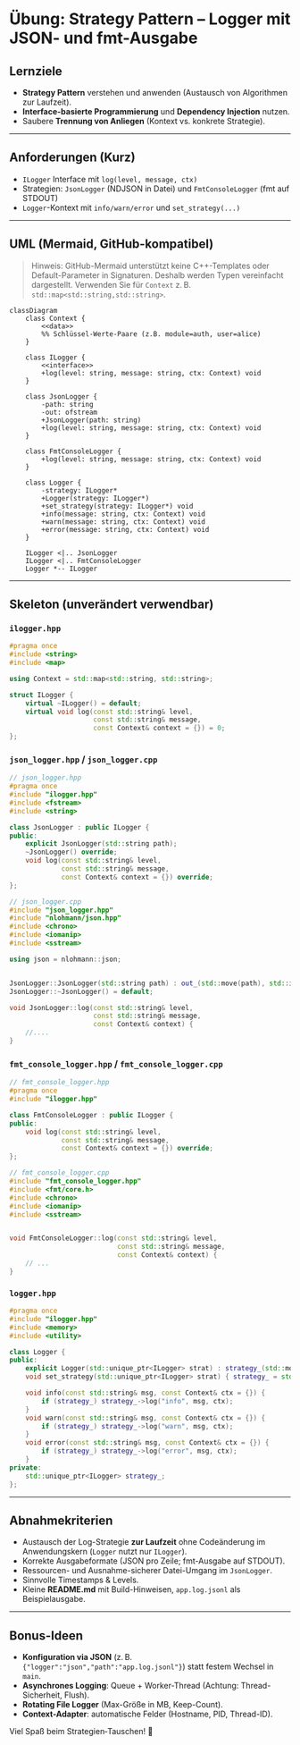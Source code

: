 # Übung: Strategy Pattern – Logger mit JSON- und fmt-Ausgabe

## Lernziele

- **Strategy Pattern** verstehen und anwenden (Austausch von Algorithmen zur Laufzeit).
- **Interface-basierte Programmierung** und **Dependency Injection** nutzen.
- Saubere **Trennung von Anliegen** (Kontext vs. konkrete Strategie).

---

## Anforderungen (Kurz)

- `ILogger` Interface mit `log(level, message, ctx)`
- Strategien: `JsonLogger` (NDJSON in Datei) und `FmtConsoleLogger` (fmt auf STDOUT)
- `Logger`-Kontext mit `info/warn/error` und `set_strategy(...)`

---

## UML (Mermaid, GitHub-kompatibel)

> Hinweis: GitHub-Mermaid unterstützt keine C++-Templates oder Default-Parameter in Signaturen.
> Deshalb werden Typen vereinfacht dargestellt. Verwenden Sie für `Context` z. B. `std::map<std::string,std::string>`.

```mermaid
classDiagram
    class Context {
        <<data>>
        %% Schlüssel-Werte-Paare (z.B. module=auth, user=alice)
    }

    class ILogger {
        <<interface>>
        +log(level: string, message: string, ctx: Context) void
    }

    class JsonLogger {
        -path: string
        -out: ofstream
        +JsonLogger(path: string)
        +log(level: string, message: string, ctx: Context) void
    }

    class FmtConsoleLogger {
        +log(level: string, message: string, ctx: Context) void
    }

    class Logger {
        -strategy: ILogger*
        +Logger(strategy: ILogger*)
        +set_strategy(strategy: ILogger*) void
        +info(message: string, ctx: Context) void
        +warn(message: string, ctx: Context) void
        +error(message: string, ctx: Context) void
    }

    ILogger <|.. JsonLogger
    ILogger <|.. FmtConsoleLogger
    Logger *-- ILogger
```

---

## Skeleton (unverändert verwendbar)

### `ilogger.hpp`

```cpp
#pragma once
#include <string>
#include <map>

using Context = std::map<std::string, std::string>;

struct ILogger {
    virtual ~ILogger() = default;
    virtual void log(const std::string& level,
                     const std::string& message,
                     const Context& context = {}) = 0;
};
```

### `json_logger.hpp` / `json_logger.cpp`

```cpp
// json_logger.hpp
#pragma once
#include "ilogger.hpp"
#include <fstream>
#include <string>

class JsonLogger : public ILogger {
public:
    explicit JsonLogger(std::string path);
    ~JsonLogger() override;
    void log(const std::string& level,
             const std::string& message,
             const Context& context = {}) override;
};
```

```cpp
// json_logger.cpp
#include "json_logger.hpp"
#include "nlohmann/json.hpp"
#include <chrono>
#include <iomanip>
#include <sstream>

using json = nlohmann::json;


JsonLogger::JsonLogger(std::string path) : out_(std::move(path), std::ios::app) {}
JsonLogger::~JsonLogger() = default;

void JsonLogger::log(const std::string& level,
                     const std::string& message,
                     const Context& context) {
    //....
}
```

### `fmt_console_logger.hpp` / `fmt_console_logger.cpp`

```cpp
// fmt_console_logger.hpp
#pragma once
#include "ilogger.hpp"

class FmtConsoleLogger : public ILogger {
public:
    void log(const std::string& level,
             const std::string& message,
             const Context& context = {}) override;
};
```

```cpp
// fmt_console_logger.cpp
#include "fmt_console_logger.hpp"
#include <fmt/core.h>
#include <chrono>
#include <iomanip>
#include <sstream>


void FmtConsoleLogger::log(const std::string& level,
                           const std::string& message,
                           const Context& context) {
    // ...
}
```

### `logger.hpp`

```cpp
#pragma once
#include "ilogger.hpp"
#include <memory>
#include <utility>

class Logger {
public:
    explicit Logger(std::unique_ptr<ILogger> strat) : strategy_(std::move(strat)) {}
    void set_strategy(std::unique_ptr<ILogger> strat) { strategy_ = std::move(strat); }

    void info(const std::string& msg, const Context& ctx = {}) {
        if (strategy_) strategy_->log("info", msg, ctx);
    }
    void warn(const std::string& msg, const Context& ctx = {}) {
        if (strategy_) strategy_->log("warn", msg, ctx);
    }
    void error(const std::string& msg, const Context& ctx = {}) {
        if (strategy_) strategy_->log("error", msg, ctx);
    }
private:
    std::unique_ptr<ILogger> strategy_;
};
```

---

## Abnahmekriterien

- Austausch der Log-Strategie **zur Laufzeit** ohne Codeänderung im Anwendungskern (`Logger` nutzt nur `ILogger`).
- Korrekte Ausgabeformate (JSON pro Zeile; fmt-Ausgabe auf STDOUT).
- Ressourcen- und Ausnahme-sicherer Datei-Umgang im `JsonLogger`.
- Sinnvolle Timestamps & Levels.
- Kleine **README.md** mit Build-Hinweisen, `app.log.jsonl` als Beispielausgabe.

---

## Bonus-Ideen

- **Konfiguration via JSON** (z. B. `{"logger":"json","path":"app.log.jsonl"}`) statt festem Wechsel in `main`.
- **Asynchrones Logging**: Queue + Worker-Thread (Achtung: Thread-Sicherheit, Flush).
- **Rotating File Logger** (Max-Größe in MB, Keep-Count).
- **Context-Adapter**: automatische Felder (Hostname, PID, Thread-ID).

Viel Spaß beim Strategien‑Tauschen! 🧩
